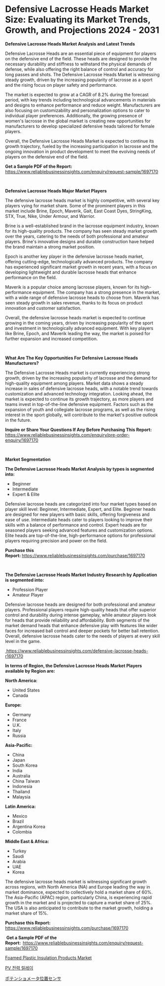 <p><h1>Defensive Lacrosse Heads Market Size: Evaluating its Market Trends, Growth, and Projections 2024 - 2031</h1></p><p><strong>Defensive Lacrosse Heads Market Analysis and Latest Trends</strong></p>
<p><p>Defensive Lacrosse Heads are an essential piece of equipment for players on the defensive end of the field. These heads are designed to provide the necessary durability and stiffness to withstand the physical demands of defense, while also offering the right balance of control and accuracy for long passes and shots. The Defensive Lacrosse Heads Market is witnessing steady growth, driven by the increasing popularity of lacrosse as a sport and the rising focus on player safety and performance.</p><p>The market is expected to grow at a CAGR of 8.2% during the forecast period, with key trends including technological advancements in materials and designs to enhance performance and reduce weight. Manufacturers are also focusing on customizability and personalization options to cater to individual player preferences. Additionally, the growing presence of women's lacrosse in the global market is creating new opportunities for manufacturers to develop specialized defensive heads tailored for female players.</p><p>Overall, the Defensive Lacrosse Heads Market is expected to continue its growth trajectory, fueled by the increasing participation in lacrosse and the ongoing innovation in product development to meet the evolving needs of players on the defensive end of the field.</p></p>
<p><strong>Get a Sample PDF of the Report:&nbsp;</strong> <a href="https://www.reliablebusinessinsights.com/enquiry/request-sample/1697170">https://www.reliablebusinessinsights.com/enquiry/request-sample/1697170</a></p>
<p>&nbsp;</p>
<p><strong>Defensive Lacrosse Heads Major Market Players</strong></p>
<p><p>The defensive lacrosse heads market is highly competitive, with several key players vying for market share. Some of the prominent players in this market include Brine, Epoch, Maverik, Gait, East Coast Dyes, StringKing, STX, True, Nike, Under Armour, and Warrior.</p><p>Brine is a well-established brand in the lacrosse equipment industry, known for its high-quality products. The company has seen steady market growth over the years, catering to the needs of both professional and amateur players. Brine's innovative designs and durable construction have helped the brand maintain a strong market position.</p><p>Epoch is another key player in the defensive lacrosse heads market, offering cutting-edge, technologically advanced products. The company has experienced significant market growth in recent years, with a focus on developing lightweight and durable lacrosse heads that enhance performance on the field.</p><p>Maverik is a popular choice among lacrosse players, known for its high-performance equipment. The company has a strong presence in the market, with a wide range of defensive lacrosse heads to choose from. Maverik has seen steady growth in sales revenue, thanks to its focus on product innovation and customer satisfaction.</p><p>Overall, the defensive lacrosse heads market is expected to continue growing in the coming years, driven by increasing popularity of the sport and investment in technologically advanced equipment. With key players like Brine, Epoch, and Maverik leading the way, the market is poised for further expansion and increased competition.</p></p>
<p>&nbsp;</p>
<p><strong>What Are The Key Opportunities For Defensive Lacrosse Heads Manufacturers?</strong></p>
<p><p>The Defensive Lacrosse Heads market is currently experiencing strong growth, driven by the increasing popularity of lacrosse and the demand for high-quality equipment among players. Market data shows a steady increase in sales of defensive lacrosse heads, with a notable trend towards customization and advanced technology integration. Looking ahead, the market is expected to continue its growth trajectory, as more players and teams invest in top-of-the-line defensive equipment. Factors such as the expansion of youth and collegiate lacrosse programs, as well as the rising interest in the sport globally, will contribute to the market's positive outlook in the future.</p></p>
<p><strong>Inquire or Share Your Questions If Any Before Purchasing This Report:</strong> <a href="https://www.reliablebusinessinsights.com/enquiry/pre-order-enquiry/1697170">https://www.reliablebusinessinsights.com/enquiry/pre-order-enquiry/1697170</a></p>
<p>&nbsp;</p>
<p><strong>Market Segmentation</strong></p>
<p><strong>The Defensive Lacrosse Heads Market Analysis by types is segmented into:</strong></p>
<p><ul><li>Beginner</li><li>Intermediate</li><li>Expert & Elite</li></ul></p>
<p><p>Defensive lacrosse heads are categorized into four market types based on player skill level: Beginner, Intermediate, Expert, and Elite. Beginner heads are designed for new players with basic skills, offering forgiveness and ease of use. Intermediate heads cater to players looking to improve their skills with a balance of performance and control. Expert heads are for seasoned players seeking advanced features and customization options. Elite heads are top-of-the-line, high-performance options for professional players requiring precision and power on the field.</p></p>
<p><strong>Purchase this Report:&nbsp;</strong><a href="https://www.reliablebusinessinsights.com/purchase/1697170">https://www.reliablebusinessinsights.com/purchase/1697170</a></p>
<p>&nbsp;</p>
<p><strong>The Defensive Lacrosse Heads Market Industry Research by Application is segmented into:</strong></p>
<p><ul><li>Profession Player</li><li>Amateur Player</li></ul></p>
<p><p>Defensive lacrosse heads are designed for both professional and amateur players. Professional players require high-quality heads that offer superior control and durability during intense gameplay, while amateur players look for heads that provide reliability and affordability. Both segments of the market demand heads that enhance defensive play with features like wider faces for increased ball control and deeper pockets for better ball retention. Overall, defensive lacrosse heads cater to the needs of players at every skill level in the game.</p></p>
<p><a href="https://www.reliablebusinessinsights.com/defensive-lacrosse-heads-r1697170">&nbsp;https://www.reliablebusinessinsights.com/defensive-lacrosse-heads-r1697170</a></p>
<p><strong>In terms of Region, the Defensive Lacrosse Heads Market Players available by Region are:</strong></p>
<p>
    <p> <strong> North America: </strong>
        <ul>
            <li>United States</li>
            <li>Canada</li>
        </ul>
        </p> 
    <p> <strong> Europe: </strong>
        <ul>
            <li>Germany</li>
            <li>France</li>
            <li>U.K.</li>
            <li>Italy</li>
            <li>Russia</li>
        </ul>
        </p> 
    <p> <strong> Asia-Pacific: </strong>
        <ul>
            <li>China</li>
            <li>Japan</li>
            <li>South Korea</li>
            <li>India</li>
            <li>Australia</li>
            <li>China Taiwan</li>
            <li>Indonesia</li>
            <li>Thailand</li>
            <li>Malaysia</li>
        </ul>
        </p> 
    <p> <strong> Latin America: </strong>
        <ul>
            <li>Mexico</li>
            <li>Brazil</li>
            <li>Argentina Korea</li>
            <li>Colombia</li>
        </ul>
        </p> 
    <p> <strong> Middle East & Africa: </strong>
        <ul>
            <li>Turkey</li>
            <li>Saudi</li>
            <li>Arabia</li>
            <li>UAE</li>
            <li>Korea</li>
        </ul>
    </p>
    </p>
<p><p>The defensive lacrosse heads market is witnessing significant growth across regions, with North America (NA) and Europe leading the way in market dominance, expected to collectively hold a market share of 60%. The Asia-Pacific (APAC) region, particularly China, is experiencing rapid growth in the market and is projected to capture a market share of 25%. The USA is also anticipated to contribute to the market growth, holding a market share of 15%.</p></p>
<p><strong>Purchase this Report: </strong><a href="https://www.reliablebusinessinsights.com/purchase/1697170">https://www.reliablebusinessinsights.com/purchase/1697170</a></p>
<p>&nbsp;<strong>Get a Sample PDF of the Report:&nbsp;&nbsp;</strong><a href="https://www.reliablebusinessinsights.com/enquiry/request-sample/1697170">https://www.reliablebusinessinsights.com/enquiry/request-sample/1697170</a></p>
<p><strong></strong></p>
<p><p><a href="https://github.com/Sinjinluong3e0awx2m195k76/Market-Research-Report-List-2/blob/main/foamed-plastic-insulation-products-market.md">Foamed Plastic Insulation Products Market</a></p><p><a href="https://github.com/sammyUltyylrich9067856/Market-Research-Report-List-2/blob/main/4533575122508.md">PV 전력 릴레이</a></p><p><a href="https://github.com/dadanedu33/Market-Research-Report-List-2/blob/main/8536090124483.md">ポテンショメータ位置センサ</a></p></p>